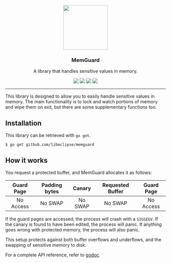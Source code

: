 <p align="center">
  <img src="https://cdn.rawgit.com/libeclipse/memguard/master/logo.svg" height="140" />
  <h3 align="center">MemGuard</h3>
  <p align="center">A library that handles sensitive values in memory.</p>
  <p align="center">
    <a href="https://travis-ci.org/libeclipse/memguard"><img src="https://travis-ci.org/libeclipse/memguard.svg?branch=master"></a>
    <a href="https://ci.appveyor.com/project/libeclipse/memguard/branch/master"><img src="https://ci.appveyor.com/api/projects/status/g6cg347cam7lli5m/branch/master?svg=true"></a>
    <a href="https://godoc.org/github.com/libeclipse/memguard"><img src="https://godoc.org/github.com/libeclipse/memguard?status.svg"></a>
    <a href="https://goreportcard.com/report/github.com/libeclipse/memguard"><img src="https://goreportcard.com/badge/github.com/libeclipse/memguard"></a>
  </p>
</p>

---

This library is designed to allow you to easily handle sensitive values in memory. The main functionality is to lock and watch portions of memory and wipe them on exit, but there are some supplementary functions too.

## Installation

This library can be retrieved with `go get`.

`$ go get github.com/libeclipse/memguard`

## How it works

You request a protected buffer, and MemGuard allocates it as follows:

| Guard Page | Padding bytes | Canary | Requested Buffer | Guard Page |
|:----------:|:-------------:|:------:|:----------------:|:----------:|
| No Access | No SWAP | No SWAP | No SWAP | No Access|

If the guard pages are accessed, the process will crash with a `SIGSEGV`. If the canary is found to have been edited, the process will panic. If anything goes wrong with protected memory, the process will also panic.

This setup protects against both buffer overflows and underflows, and the swapping of sensitive memory to disk.

For a complete API reference, refer to [godoc](https://godoc.org/github.com/libeclipse/memguard).
